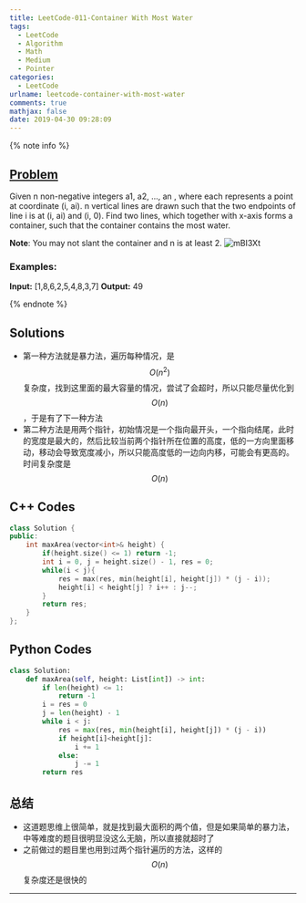 ```yaml
---
title: LeetCode-011-Container With Most Water
tags:
  - LeetCode
  - Algorithm
  - Math
  - Medium
  - Pointer
categories:
  - LeetCode
urlname: leetcode-container-with-most-water
comments: true
mathjax: false
date: 2019-04-30 09:28:09
---
```


<meta name="referrer" content="no-referrer" />

{% note info %}
## [Problem](https://leetcode.com/problems/container-with-most-water/)   
Given n non-negative integers a1, a2, ..., an , where each represents a point at coordinate (i, ai). n vertical lines are drawn such that the two endpoints of line i is at (i, ai) and (i, 0). Find two lines, which together with x-axis forms a container, such that the container contains the most water.

**Note**: You may not slant the container and n is at least 2.
![mBI3Xt](https://cdn.jsdelivr.net/gh/HanielF/ImageRepo@main/blog/mBI3Xt.png)

### Examples:
**Input:** [1,8,6,2,5,4,8,3,7]
**Output:** 49

{% endnote %}
<!--more-->

## Solutions
- 第一种方法就是暴力法，遍历每种情况，是$$ O(n^2) $$复杂度，找到这里面的最大容量的情况，尝试了会超时，所以只能尽量优化到$$ O(n) $$，于是有了下一种方法
- 第二种方法是用两个指针，初始情况是一个指向最开头，一个指向结尾，此时的宽度是最大的，然后比较当前两个指针所在位置的高度，低的一方向里面移动，移动会导致宽度减小，所以只能高度低的一边向内移，可能会有更高的。时间复杂度是$$ O(n) $$


## C++ Codes

```C++
class Solution {
public:
    int maxArea(vector<int>& height) {
        if(height.size() <= 1) return -1;
        int i = 0, j = height.size() - 1, res = 0;
        while(i < j){
            res = max(res, min(height[i], height[j]) * (j - i));
            height[i] < height[j] ? i++ : j--;
        }
        return res;
    }
};
```

## Python Codes

```python
class Solution:
    def maxArea(self, height: List[int]) -> int:
        if len(height) <= 1:
            return -1
        i = res = 0
        j = len(height) - 1
        while i < j:
            res = max(res, min(height[i], height[j]) * (j - i))
            if height[i]<height[j]:
                i += 1
            else:
                j -= 1
        return res
```

## 总结
- 这道题思维上很简单，就是找到最大面积的两个值，但是如果简单的暴力法，中等难度的题目很明显没这么无脑，所以直接就超时了
- 之前做过的题目里也用到过两个指针遍历的方法，这样的$$ O(n) $$复杂度还是很快的


------
